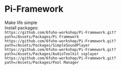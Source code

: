 # Pi-Framework
Make life simple
<br>
Install packages:
<br>
`https://github.com/6fuho-workshop/Pi-Framework.git?path=/Assets/Packages/Pi Framework`
<br>
`https://github.com/6fuho-workshop/Pi-Framework.git?path=/Assets/Packages/SimpleSoundPlayer`
<br>
`https://github.com/6fuho-workshop/Pi-Framework.git?path=/Assets/Packages/AudioToolkit ssplayer`
<br>
`https://github.com/6fuho-workshop/Pi-Framework.git?path=/Assets/Packages/Pool Manager`
